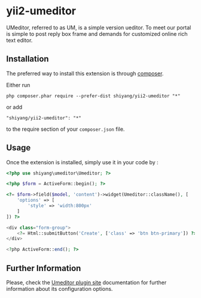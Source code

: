 yii2-umeditor
=============
UMeditor, referred to as UM, is a simple version ueditor. To meet our portal is simple to post reply box frame and demands for customized online rich text editor.

Installation
------------

The preferred way to install this extension is through [composer](http://getcomposer.org/download/).

Either run

```
php composer.phar require --prefer-dist shiyang/yii2-umeditor "*"
```

or add

```
"shiyang/yii2-umeditor": "*"
```

to the require section of your `composer.json` file.


Usage
-----

Once the extension is installed, simply use it in your code by  :

```php
<?php use shiyang\umeditor\Umeditor; ?>

<?php $form = ActiveForm::begin(); ?>

<?= $form->field($model, 'content')->widget(Umeditor::className(), [
    'options' => [
        'style' => 'width:800px'
    ]
]) ?>

<div class="form-group">
    <?= Html::submitButton('Create', ['class' => 'btn btn-primary']) ?>
</div>

<?php ActiveForm::end(); ?>
```

Further Information
-------------------
Please, check the [Umeditor plugin site](http://ueditor.baidu.com) documentation for further information about its configuration options.